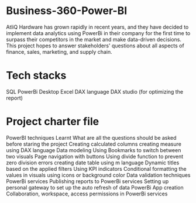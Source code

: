 # Business-360-Power-BI
AtliQ Hardware has grown rapidly in recent years, and they have decided to implement data analytics using PowerBi in their company for the first time to surpass their competitors in the market and make data-driven decisions. This project hopes to answer stakeholders' questions about all aspects of finance, sales, marketing, and supply chain.

# Tech stacks
SQL
PowerBi Desktop
Excel
DAX language
DAX studio (for optimizing the report)

# Project charter file
PowerBI techniques Learnt
What are all the questions should be asked before staring the project
Creating calculated columns
creating measure using DAX language
Data modeling
Using Bookmarks to switch between two visuals
Page navigation with buttons
Using divide function to prevent zero division errors
creating date table using m language
Dynamic titles based on the applied filters
Using KPI indicators
Conditional formatting the values in visuals using icons or background color
Data validation techniques
PowerBi services
Publishing reports to PowerBi services
Setting up personal gateway to set up the auto refresh of data
PowerBi App creation
Collaboration, workspace, access permissions in PowerBi services
